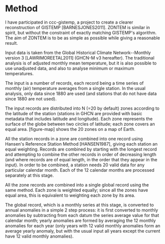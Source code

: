 # Method

I have participated in ccc-gistemp, a project to create a clearer
reconstruction of GISTEMP [BARNESJONES2011]. ZONTEM is similar
in spirit, but without the constraint of exactly matching
GISTEMP's algorithm. The aim of ZONTEM is to be as simple as
possible while giving a reasonable result.

Input data is taken from the Global Historical Climate Network--Monthly
version 3 [LAWRIMOREETAL2011] (GHCN-M v3 hereafter). The traditional
analysis is of adjusted monthly mean temperature, but it is also
possible to use unadjusted data, and also to analyse minimum or
maximum temperatures.

The input is a number of records, each record being a
time series of monthly (air) temperature averages from a single
station. In the usual analysis, only data since 1880 are used
(and stations that do not have data since 1880 are not used).

The input records are distributed into N (=20 by default) zones
according to the latitude of the station (stations in GHCN are provided
with basic metadata that includes latitude and longitude). Each zone
represents the surface of the globe between two circles of latitude;
each zone covers an equal area. [figure-map] shows the 20 zones
on a map of Earth.

All the station records in a zone are combined into one record using
Hansen's Reference Station Method [HANSEN1987], giving each
station an equal weighting. Records are combined by starting
with the longest record and attempting to combine the other
records in order of decreasing length (and where records are of
equal length, in the order that they appear in the input). In
order to be combined, a station needs 20 valid data for any
particular calendar month. Each of the 12 calendar months are
processed separately at this stage.

All the zone records are combined into a single global record using the
same method. Each zone is weighted equally; since all the zones
have equal area, this is equivalent to weighting each zone by
its area.

The global record, which is a monthly series at this stage, is
converted to annual anomalies in a simple 2 step process: it is first
converted to monthly anomalies by subtracting from each datum
the series average value for that calendar month; yearly
anomalies are formed by averaging the 12 monthly anomalies for
each year (only years with 12 valid monthly anomalies form an average
yearly anomaly, but with the usual input all years except the current
have 12 valid monthly anomalies).
